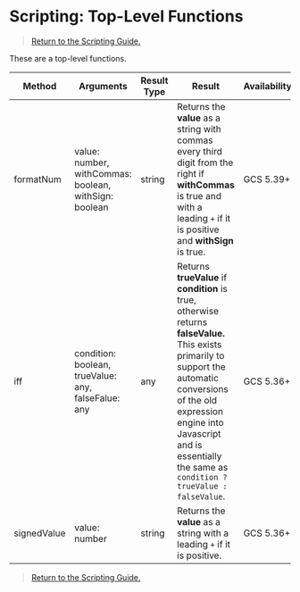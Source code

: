 # Scripting: Top-Level Functions

> [Return to the Scripting Guide.](../Scripting%20Guide)

These are a top-level functions.

| Method | Arguments | Result Type | Result | Availability
| --- | --- | --- | --- | ---
| formatNum | value: number, withCommas: boolean, withSign: boolean | string | Returns the **value** as a string with commas every third digit from the right if **withCommas** is true and with a leading `+` if it is positive and **withSign** is true. | GCS 5.39+
| iff | condition: boolean, trueValue: any, falseFalue: any | any | Returns **trueValue** if **condition** is true, otherwise returns **falseValue.** This exists primarily to support the automatic conversions of the old expression engine into Javascript and is essentially the same as `condition ? trueValue : falseValue`. | GCS 5.36+
| signedValue | value: number | string | Returns the **value** as a string with a leading `+` if it is positive. | GCS 5.36+

> [Return to the Scripting Guide.](../Scripting%20Guide)
